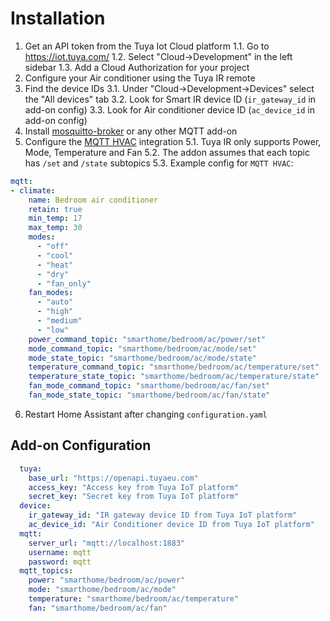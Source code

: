 # Installation

1. Get an API token from the Tuya Iot Cloud platform
  1.1. Go to https://iot.tuya.com/
  1.2. Select "Cloud->Development" in the left sidebar
  1.3. Add a Cloud Authorization for your project
2. Configure your Air conditioner using the Tuya IR remote
3. Find the device IDs
  3.1. Under "Cloud->Development->Devices" select the "All devices" tab
  3.2. Look for Smart IR device ID (`ir_gateway_id` in add-on config)
  3.3. Look for Air conditioner device ID (`ac_device_id` in add-on config)
4. Install [mosquitto-broker](https://github.com/home-assistant/addons/tree/master/mosquitto) or any other MQTT add-on
5. Configure the [MQTT HVAC](https://www.home-assistant.io/integrations/climate.mqtt/) integration
  5.1. Tuya IR only supports Power, Mode, Temperature and Fan
  5.2. The addon assumes that each topic has `/set` and `/state` subtopics
  5.3. Example config for `MQTT HVAC`:

  ```yaml
  mqtt:
  - climate:
      name: Bedroom air conditioner
      retain: true
      min_temp: 17
      max_temp: 30
      modes:
        - "off"
        - "cool"
        - "heat"
        - "dry"
        - "fan_only"
      fan_modes:
        - "auto"
        - "high"
        - "medium"
        - "low"
      power_command_topic: "smarthome/bedroom/ac/power/set"
      mode_command_topic: "smarthome/bedroom/ac/mode/set"
      mode_state_topic: "smarthome/bedroom/ac/mode/state"
      temperature_command_topic: "smarthome/bedroom/ac/temperature/set"
      temperature_state_topic: "smarthome/bedroom/ac/temperature/state"
      fan_mode_command_topic: "smarthome/bedroom/ac/fan/set"
      fan_mode_state_topic: "smarthome/bedroom/ac/fan/state"
  ```
6. Restart Home Assistant after changing `configuration.yaml`

## Add-on Configuration

```yaml
  tuya:
    base_url: "https://openapi.tuyaeu.com"
    access_key: "Access key from Tuya IoT platform"
    secret_key: "Secret key from Tuya IoT platform"
  device:
    ir_gateway_id: "IR gateway device ID from Tuya IoT platform"
    ac_device_id: "Air Conditioner device ID from Tuya IoT platform"
  mqtt:
    server_url: "mqtt://localhost:1883"
    username: mqtt
    password: mqtt
  mqtt_topics:
    power: "smarthome/bedroom/ac/power"
    mode: "smarthome/bedroom/ac/mode"
    temperature: "smarthome/bedroom/ac/temperature"
    fan: "smarthome/bedroom/ac/fan"
```
